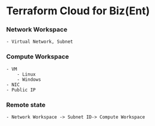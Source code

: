 # Terraform Cloud for Biz(Ent)
### Network Workspace
    - Virtual Network, Subnet
### Compute Workspace
    - VM
        - Linux
        - Windows
    - NIC
    - Public IP
### Remote state
    - Network Workspace -> Subnet ID-> Compute Workspace